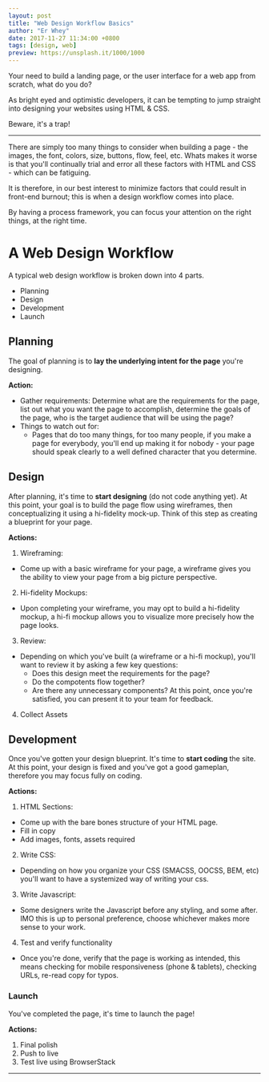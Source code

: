 ```yaml
---
layout: post
title: "Web Design Workflow Basics"
author: "Er Whey"
date: 2017-11-27 11:34:00 +0800
tags: [design, web]
preview: https://unsplash.it/1000/1000
---
```


Your need to build a landing page, or the user interface for a web app from scratch, what do you do?


As bright eyed and optimistic developers, it can be tempting to jump straight into designing your websites using HTML & CSS.

Beware, it's a trap!

***

There are simply too many things to consider when building a page - the images, the font, colors, size, buttons, flow, feel, etc.
Whats makes it worse is that you'll continually trial and error all these factors with HTML and CSS - which can be fatiguing.

It is therefore, in our best interest to minimize factors that could result in front-end burnout; this is when a design workflow comes into place.

By having a process framework, you can focus your attention on the right things, at the right time.

# **A Web Design Workflow**
A typical web design workflow is broken down into 4 parts.
+ Planning
+ Design
+ Development
+ Launch

## **Planning**
The goal of planning is to **lay the underlying intent for the page** you're designing.
>
  **Action:**
  + Gather requirements:
    Determine what are the requirements for the page, list out what you want the page to accomplish, determine the goals of the page, who is the target audience that will be using the page?
  + Things to watch out for:
    - Pages that do too many things, for too many people, if you make a page for everybody, you'll end up making it for nobody - your page should speak clearly to a well defined character that you determine.
>

## **Design**
After planning, it's time to  **start designing** (do not code anything yet). At this point, your goal is to build the page flow using wireframes, then conceptualizing it using a hi-fidelity mock-up. Think of this step as creating a blueprint for your page.
>
  **Actions:**
  1. Wireframing:
  + Come up with a basic wireframe for your page, a wireframe gives you the ability to view your page from a big picture perspective.
  2. Hi-fidelity Mockups:
  + Upon completing your wireframe, you may opt to build a hi-fidelity mockup, a hi-fi mockup allows you to visualize more precisely how the page looks.
  3. Review:
  + Depending on which you've built (a wireframe or a hi-fi mockup), you'll want to review it by asking a few key questions:
    - Does this design meet the requirements for the page?
    - Do the compotents flow together?
    - Are there any unnecessary components?
    At this point, once you're satisfied, you can present it to your team for feedback.
  4. Collect Assets
>


## **Development**
Once you've gotten your design blueprint. It's time to **start coding** the site. At this point, your design is fixed and you've got a good gameplan, therefore you may focus fully on coding.

>
  **Actions:**
  1. HTML Sections:
  + Come up with the bare bones structure of your HTML page.
  + Fill in copy
  + Add images, fonts, assets required
  2. Write CSS:
  + Depending on how you organize your CSS (SMACSS, OOCSS, BEM, etc) you'll want to have a systemized way of writing your css.
  3. Write Javascript:
  + Some designers write the Javascript before any styling, and some after. IMO this is up to personal preference, choose whichever makes more sense to your work.
  4. Test and verify functionality
  + Once you're done, verify that the page is working as intended, this means checking for mobile responsiveness (phone & tablets), checking URLs, re-read copy for typos.
>

### **Launch**
You've completed the page, it's time to launch the page!

>
  **Actions:**
  1. Final polish
  2. Push to live
  3. Test live using BrowserStack
>

***
